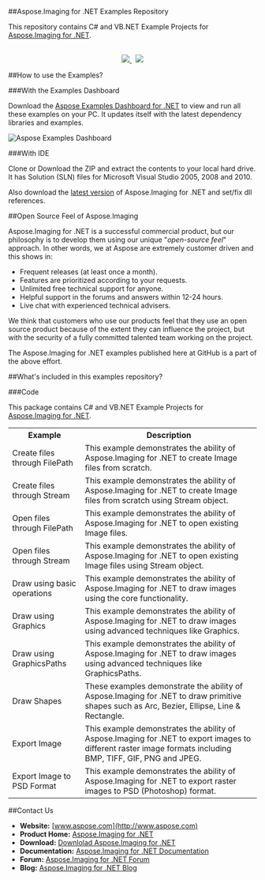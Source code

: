 ##Aspose.Imaging for .NET Examples Repository

This repository contains C# and VB.NET Example Projects for [Aspose.Imaging for .NET](http://www.aspose.com/.net/imaging-component.aspx).
<br/><br/>
<p align="center">
  <a title="Download Examples Dashboard" href="http://www.aspose.com/community/files/51/.net-components/aspose-examples-for-.net/default.aspx">
	<img src="https://raw.github.com/AsposeExamples/java-examples-dashboard/master/images/downloadDasboard-Button-Large.png" />
  </a>
  &nbsp;
  <a title="Download Examples ZIP" href="https://github.com/asposeimaging/Aspose_Imaging_NET/archive/master.zip">
	<img src="https://raw.github.com/AsposeExamples/java-examples-dashboard/master/images/downloadZip-Button-Large.png" />
  </a>
</p>

##How to use the Examples?

###With the Examples Dashboard

Download the [Aspose Examples Dashboard for .NET](http://www.aspose.com/community/files/51/.net-components/aspose-examples-for-.net/default.aspx) to view and run all these examples on your PC. It updates itself with the latest dependency libraries and examples.

![Aspose Examples Dashboard](http://www.aspose.com/blogs/wp-content/uploads/2013/04/Dotnet-Dashboard.png "Aspose Examples Dashboard")

###With IDE

Clone or Download the ZIP and extract the contents to your local hard drive. It has Solution (SLN) files for Microsoft Visual Studio 2005, 2008 and 2010.

Also download the [latest version](http://www.aspose.com/community/files/51/.net-components/aspose.imaging-for-.net/default.aspx) of Aspose.Imaging for .NET and set/fix dll references.

##Open Source Feel of Aspose.Imaging

Aspose.Imaging for .NET is a successful commercial product, but our philosophy is to develop them using our unique "*open-source feel*" approach. In other words, we at Aspose are extremely customer driven and this shows in:

+ Frequent releases (at least once a month).
+ Features are prioritized according to your requests.
+ Unlimited free technical support for anyone.
+ Helpful support in the forums and answers within 12-24 hours.
+ Live chat with experienced technical advisers.

We think that customers who use our products feel that they use an open source product because of the extent they can influence the project, but with the security of a fully committed talented team working on the project.

The Aspose.Imaging for .NET examples published here at GitHub is a part of the above effort.

##What's included in this examples repository?

###Code

This package contains C# and VB.NET Example Projects for [Aspose.Imaging for .NET](http://www.aspose.com/categories/.net-components/aspose.imaging-for-.net/default.aspx).

<table>
  <tr><th>Example<th>Description</th></tr>
  <tr><td>Create files through FilePath </td><td>This example demonstrates the ability of Aspose.Imaging for .NET to create Image files from scratch.</td></tr>
  <tr><td>Create files through Stream</td><td>This example demonstrates the ability of Aspose.Imaging for .NET to create Image files from scratch using Stream object.</td></tr>
  <tr><td>Open files through FilePath</td><td>This example demonstrates the ability of Aspose.Imaging for .NET to open existing Image files.</td></tr>
  <tr><td>Open files through Stream</td><td>This example demonstrates the ability of Aspose.Imaging for .NET to open existing Image files using Stream object.</td></tr>
  <tr><td>Draw using basic operations</td><td>This example demonstrates the ability of Aspose.Imaging for .NET to draw images using the core functionality.</td></tr>
  <tr><td>Draw using Graphics</td><td>This example demonstrates the ability of Aspose.Imaging for .NET to draw images using advanced techniques like Graphics.</td></tr>
  <tr><td>Draw using GraphicsPaths</td><td>This example demonstrates the ability of Aspose.Imaging for .NET to draw images using advanced techniques like GraphicsPaths.</td></tr>
  <tr><td>Draw Shapes</td><td>These examples demonstrate the ability of Aspose.Imaging for .NET to draw primitive shapes such as Arc, Bezier, Ellipse, Line & Rectangle.</td></tr>
  <tr><td>Export Image</td><td>This example demonstrates the ability of Aspose.Imaging for .NET to export images to different raster image formats including BMP, TIFF, GIF, PNG and JPEG.</td></tr>
  <tr><td>Export Image to PSD Format</td><td>This example demonstrates the ability of Aspose.Imaging for .NET to export raster images to PSD (Photoshop) format.</td></tr>
</table>

##Contact Us

+ **Website:** [www.aspose.com](http://www.aspose.com)
+ **Product Home:** [Aspose.Imaging for .NET](http://www.aspose.com/categories/.net-components/aspose.imaging-for-.net/default.aspx)
+ **Download:** [Downlolad Aspose.Imaging for .NET](http://www.aspose.com/community/files/51/.net-components/aspose.imaging-for-.net/default.aspx)
+ **Documentation:** [Aspose.Imaging for .NET Documentation](http://www.aspose.com/documentation/.net-components/aspose.imaging-for-.net/index.html)
+ **Forum:** [Aspose.Imaging for .NET Forum](http://www.aspose.com/community/forums/aspose.imaging-product-family/498/showforum.aspx)
+ **Blog:** [Aspose.Imaging for .NET Blog](http://www.aspose.com/blogs/aspose-products/aspose.imaging-product-family.html)
